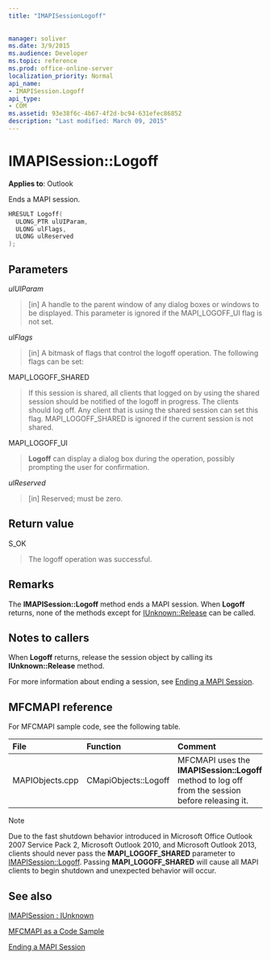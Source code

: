 ```yaml
---
title: "IMAPISessionLogoff"
 
 
manager: soliver
ms.date: 3/9/2015
ms.audience: Developer
ms.topic: reference
ms.prod: office-online-server
localization_priority: Normal
api_name:
- IMAPISession.Logoff
api_type:
- COM
ms.assetid: 93e38f6c-4b67-4f2d-bc94-631efec86852
description: "Last modified: March 09, 2015"
---
```


# IMAPISession::Logoff

  
  
**Applies to**: Outlook 
  
Ends a MAPI session.
  
```cpp
HRESULT Logoff(
  ULONG_PTR ulUIParam,
  ULONG ulFlags,
  ULONG ulReserved
);
```

## Parameters

 _ulUIParam_
  
> [in] A handle to the parent window of any dialog boxes or windows to be displayed. This parameter is ignored if the MAPI_LOGOFF_UI flag is not set.
    
 _ulFlags_
  
> [in] A bitmask of flags that control the logoff operation. The following flags can be set:
    
MAPI_LOGOFF_SHARED 
  
> If this session is shared, all clients that logged on by using the shared session should be notified of the logoff in progress. The clients should log off. Any client that is using the shared session can set this flag. MAPI_LOGOFF_SHARED is ignored if the current session is not shared.
    
MAPI_LOGOFF_UI 
  
> **Logoff** can display a dialog box during the operation, possibly prompting the user for confirmation. 
    
 _ulReserved_
  
> [in] Reserved; must be zero.
    
## Return value

S_OK 
  
> The logoff operation was successful.
    
## Remarks

The **IMAPISession::Logoff** method ends a MAPI session. When **Logoff** returns, none of the methods except for [IUnknown::Release](http://msdn.microsoft.com/en-us/library/ms682317%28v=VS.85%29.aspx) can be called. 
  
## Notes to callers

When **Logoff** returns, release the session object by calling its **IUnknown::Release** method. 
  
For more information about ending a session, see [Ending a MAPI Session](ending-a-mapi-session.md).
  
## MFCMAPI reference

For MFCMAPI sample code, see the following table.
  
|**File**|**Function**|**Comment**|
|:-----|:-----|:-----|
|MAPIObjects.cpp  <br/> |CMapiObjects::Logoff  <br/> |MFCMAPI uses the **IMAPISession::Logoff** method to log off from the session before releasing it.  <br/> |
   
> [!NOTE]
> Due to the fast shutdown behavior introduced in Microsoft Office Outlook 2007 Service Pack 2, Microsoft Outlook 2010, and Microsoft Outlook 2013, clients should never pass the **MAPI_LOGOFF_SHARED** parameter to [IMAPISession::Logoff](imapisession-logoff.md). Passing **MAPI_LOGOFF_SHARED** will cause all MAPI clients to begin shutdown and unexpected behavior will occur. 
  
## See also



[IMAPISession : IUnknown](imapisessioniunknown.md)


[MFCMAPI as a Code Sample](mfcmapi-as-a-code-sample.md)
  
[Ending a MAPI Session](ending-a-mapi-session.md)

